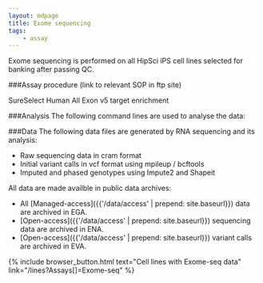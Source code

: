 ```yaml
---
layout: mdpage
title: Exome sequencing
tags:
    - assay
---
```


Exome sequencing is performed on all HipSci iPS cell lines selected for banking after passing QC.

###Assay procedure
(link to relevant SOP in ftp site)

SureSelect  Human All Exon v5 target enrichment

###Analysis
The following command lines are used to analyse the data:

###Data
The following data files are generated by RNA sequencing and its analysis:
*   Raw sequencing data in cram format
*   Initial variant calls in vcf format using mpileup / bcftools
*   Imputed and phased genotypes using Impute2 and Shapeit

All data are made availble in public data archives:
*   All [Managed-access]({{'/data/access' | prepend: site.baseurl}}) data are archived in EGA.
*   [Open-access]({{'/data/access' | prepend: site.baseurl}}) sequencing data are archived in ENA.
*   [Open-access]({{'/data/access' | prepend: site.baseurl}}) variant calls are archived in EVA.

{% include browser_button.html text="Cell lines with Exome-seq data" link="/lines?Assays[]=Exome-seq" %}
